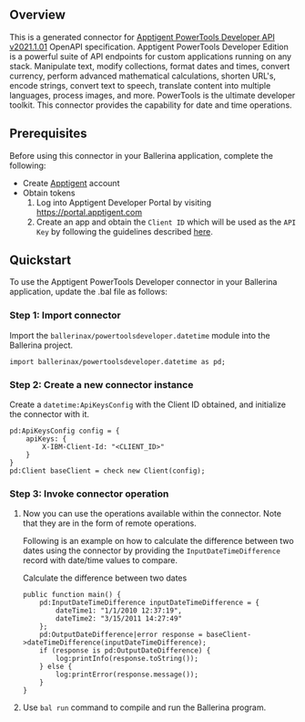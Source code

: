 ## Overview

This is a generated connector for [Apptigent PowerTools Developer API v2021.1.01](https://portal.apptigent.com/node/612) OpenAPI specification. 
Apptigent PowerTools Developer Edition is a powerful suite of API endpoints for custom applications running on any stack. 
Manipulate text, modify collections, format dates and times, convert currency, perform advanced mathematical calculations, shorten URL's, encode strings, convert text to speech, translate content into multiple languages, process images, and more. 
PowerTools is the ultimate developer toolkit. 
This connector provides the capability for date and time operations.

## Prerequisites

Before using this connector in your Ballerina application, complete the following:

* Create [Apptigent](https://portal.apptigent.com/user/register) account
* Obtain tokens
    1. Log into Apptigent Developer Portal by visiting https://portal.apptigent.com
    2. Create an app and obtain the `Client ID` which will be used as the `API Key` by following the guidelines described [here]((https://portal.apptigent.com/start)).
 
## Quickstart

To use the Apptigent PowerTools Developer connector in your Ballerina application, update the .bal file as follows:

### Step 1: Import connector
Import the `ballerinax/powertoolsdeveloper.datetime` module into the Ballerina project.
```ballerina
import ballerinax/powertoolsdeveloper.datetime as pd;
```

### Step 2: Create a new connector instance
Create a `datetime:ApiKeysConfig` with the Client ID obtained, and initialize the connector with it. 
```ballerina
pd:ApiKeysConfig config = {
    apiKeys: {
        X-IBM-Client-Id: "<CLIENT_ID>"
    }
}
pd:Client baseClient = check new Client(config);
```

### Step 3: Invoke connector operation
1. Now you can use the operations available within the connector. Note that they are in the form of remote operations.

    Following is an example on how to calculate the difference between two dates using the connector by providing the `InputDateTimeDifference` record with date/time values to compare.

    Calculate the difference between two dates

    ```ballerina
    public function main() {
        pd:InputDateTimeDifference inputDateTimeDifference = {
            dateTime1: "1/1/2010 12:37:19",
            dateTime2: "3/15/2011 14:27:49"
        };
        pd:OutputDateDifference|error response = baseClient->dateTimeDifference(inputDateTimeDifference);
        if (response is pd:OutputDateDifference) {
            log:printInfo(response.toString());
        } else {
            log:printError(response.message());
        }
    }
    ``` 

2. Use `bal run` command to compile and run the Ballerina program. 
